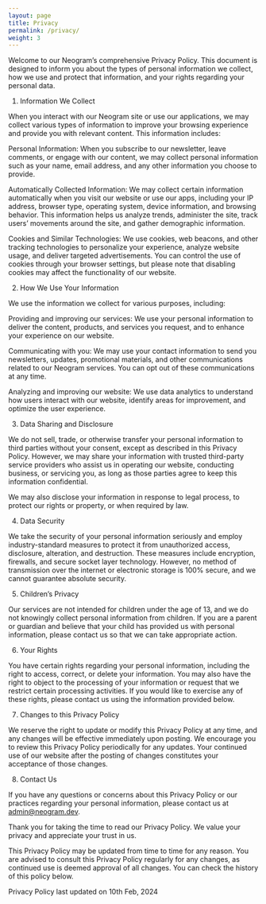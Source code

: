 ```yaml
---
layout: page
title: Privacy
permalink: /privacy/
weight: 3
---
```


Welcome to our Neogram’s comprehensive Privacy Policy. This document is designed to inform you about the types of personal information we collect, how we use and protect that information, and your rights regarding your personal data.

1. Information We Collect

When you interact with our Neogram site or use our applications, we may collect various types of information to improve your browsing experience and provide you with relevant content. This information includes:

Personal Information: When you subscribe to our newsletter, leave comments, or engage with our content, we may collect personal information such as your name, email address, and any other information you choose to provide.

Automatically Collected Information: We may collect certain information automatically when you visit our website or use our apps, including your IP address, browser type, operating system, device information, and browsing behavior. This information helps us analyze trends, administer the site, track users’ movements around the site, and gather demographic information.

Cookies and Similar Technologies: We use cookies, web beacons, and other tracking technologies to personalize your experience, analyze website usage, and deliver targeted advertisements. You can control the use of cookies through your browser settings, but please note that disabling cookies may affect the functionality of our website.

2. How We Use Your Information

We use the information we collect for various purposes, including:

Providing and improving our services: We use your personal information to deliver the content, products, and services you request, and to enhance your experience on our website.

Communicating with you: We may use your contact information to send you newsletters, updates, promotional materials, and other communications related to our Neogram services. You can opt out of these communications at any time.

Analyzing and improving our website: We use data analytics to understand how users interact with our website, identify areas for improvement, and optimize the user experience.

3. Data Sharing and Disclosure

We do not sell, trade, or otherwise transfer your personal information to third parties without your consent, except as described in this Privacy Policy. However, we may share your information with trusted third-party service providers who assist us in operating our website, conducting business, or servicing you, as long as those parties agree to keep this information confidential.

We may also disclose your information in response to legal process, to protect our rights or property, or when required by law.

4. Data Security

We take the security of your personal information seriously and employ industry-standard measures to protect it from unauthorized access, disclosure, alteration, and destruction. These measures include encryption, firewalls, and secure socket layer technology. However, no method of transmission over the internet or electronic storage is 100% secure, and we cannot guarantee absolute security.

5. Children’s Privacy

Our services are not intended for children under the age of 13, and we do not knowingly collect personal information from children. If you are a parent or guardian and believe that your child has provided us with personal information, please contact us so that we can take appropriate action.

6. Your Rights

You have certain rights regarding your personal information, including the right to access, correct, or delete your information. You may also have the right to object to the processing of your information or request that we restrict certain processing activities. If you would like to exercise any of these rights, please contact us using the information provided below.

7. Changes to this Privacy Policy

We reserve the right to update or modify this Privacy Policy at any time, and any changes will be effective immediately upon posting. We encourage you to review this Privacy Policy periodically for any updates. Your continued use of our website after the posting of changes constitutes your acceptance of those changes.

8. Contact Us

If you have any questions or concerns about this Privacy Policy or our practices regarding your personal information, please contact us at admin@neogram.dev.

Thank you for taking the time to read our Privacy Policy. We value your privacy and appreciate your trust in us.

This Privacy Policy may be updated from time to time for any reason. You are advised to consult this Privacy Policy regularly for any changes, as continued
use is deemed approval of all changes. You can check the history of this policy below.

Privacy Policy last updated on 10th Feb, 2024
